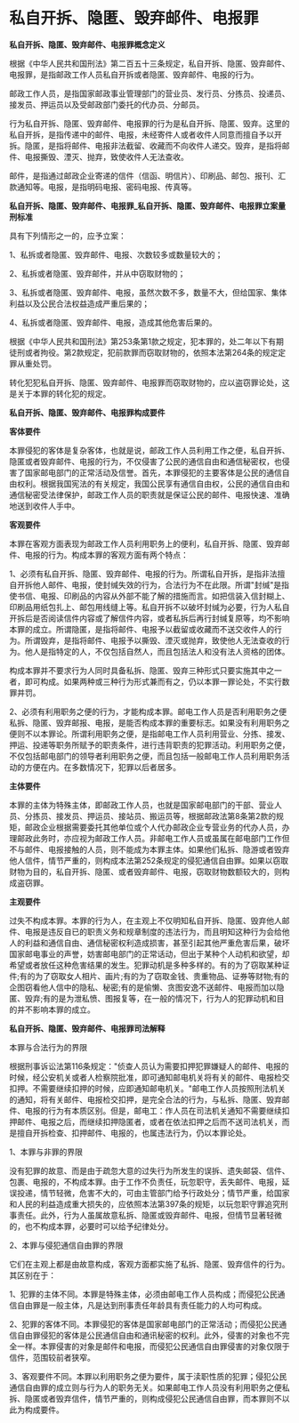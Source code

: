 # 私自开拆、隐匿、毁弃邮件、电报罪

 

**私自开拆、隐匿、毁弃邮件、电报罪概念定义**

根据《中华人民共和国刑法》第二百五十三条规定，私自开拆、隐匿、毁弃邮件、电报罪，是指邮政工作人员私自开拆或者隐匿、毁弃邮件、电报的行为。

邮政工作人员，是指国家邮政事业管理部门的营业员、发行员、分拣员、投递员、接发员、押运员以及受邮政部门委托的代办员、分邮员。

行为私自开拆、隐匿、毁弃邮件、电报罪的行为是私自开拆、隐匿、毁弃。这里的私自开拆，是指传递中的邮件、电报，未经寄件人或者收件人同意而擅自予以开拆。隐匿，是指将邮件、电报非法截留、收藏而不向收件人递交。毁弃，是指将邮件、电报撕毁、湮灭、抛弃，致使收件人无法查收。

邮件，是指通过邮政企业寄递的信件（信函、明信片）、印刷品、邮包、报刊、汇款通知等。电报，是指明码电报、密码电报、传真等。

**私自开拆、隐匿、毁弃邮件、电报罪_私自开拆、隐匿、毁弃邮件、电报罪立案量刑标准**

具有下列情形之一的，应予立案：

1、私拆或者隐匿、毁弃邮件、电报、次数较多或数量较大的；

2、私拆或者隐匿、毁弃邮件，并从中窃取财物的；

3、私拆或者隐匿、毁弃邮件、电报，虽然次数不多，数量不大，但给国家、集体利益以及公民合法权益造成严重后果的；

4、私拆或者隐匿、毁弃邮件、电报，造成其他危害后果的。

根据《中华人民共和国刑法》第253条第1款之规定，犯本罪的，处二年以下有期徒刑或者拘役。第2款规定，犯前款罪而窃取财物的，依照本法第264条的规定定罪从重处罚。

转化犯犯私自开拆、隐匿、毁弃邮件、电报罪而窃取财物的，应以盗窃罪论处，这是关于本罪的转化犯的规定。

 

**私自开拆、隐匿、毁弃邮件、电报罪构成要件**

**客体要件**

本罪侵犯的客体是复杂客体，也就是说，邮政工作人员利用工作之便，私自开拆、隐匿或者毁弃邮件、电报的行为，不仅侵害了公民的通信自由和通信秘密权，也侵害了国家邮电部门的正常活动及信誉。首先，本罪侵犯的主要客体是公民的通信自由权利。根据我国宪法的有关规定，我国公民享有通信自由权，公民的通信自由和通信秘密受法律保护，邮政工作人员的职责就是保证公民的邮件、电报快速、准确地送到收件人手中。

**客观要件**

本罪在客观方面表现为邮政工作人员利用职务上的便利，私自开拆、隐匿、毁弃邮件、电报的行为。构成本罪的客观方面有两个特点：

1、必须有私自开拆、隐匿、毁弃邮件、电报的行为。所谓私自开拆，是指非法擅自开拆他人邮件、电报，使封缄失效的行为，合法行为不在此限。所谓"封缄"是指使书信、电报、印刷品的内容从外部不能了解的措施而言。如把信装入信封糊上、印刷品用纸包扎上、邮包用线缝上等。私自开拆不以破坏封缄为必要，行为人私自开拆后是否阅读信件内容或了解信件内容，或者私拆后再行封缄复原等，均不影响本罪的成立。所谓隐匿，是指将邮件、电报予以截留或收藏而不送交收件人的行为。所谓毁弃，是指将邮件、电报予以撕毁、湮灭或抛弃，致使他人无法查收的行为。他人是指特定的人，不仅包括自然人，而且包括法人和没有法人资格的团体。

构成本罪并不要求行为人同时具备私拆、隐匿、毁弃三种形式只要实施其中之一者，即可构成。如果两种或三种行为形式兼而有之，仍以本罪一罪论处，不实行数罪并罚。

2、必须有利用职务之便的行为，才能构成本罪。邮电工作人员是否利用职务之便私拆、隐匿、毁弃邮报、电报，是能否构成本罪的重要标志。如果没有利用职务之便则不以本罪论。所谓利用职务之便，是指邮电工作人员利用营业、分拣、接发、押运、投递等职务所赋予的职责条件，进行违背职责的犯罪活动。利用职务之便，不仅包括邮电部门的领导者利用职务之便，而且包括一般邮电工作人员利用职务活动的方便在内。在多数情况下，犯罪以后者居多。

**主体要件**

本罪的主体为特殊主体，即邮政工作人员，也就是国家邮电部门的干部、营业人员、分拣员、接发员、押运员、接站员、搬运员等，根据邮政法第8条第2款的规矩，邮政企业根据需要委托其他单位或个人代办邮政企业专营业务的代办人员，办理邮政此务时，亦应视为邮政工作人员。非邮电工作人员或虽属在邮电部门工作但不与邮件、电报接触的人员，则不能成为本罪主体。如果他们私拆、隐游或者毁弃他人信件，情节严重的，则构成本法第252条规定的侵犯通信自由罪。如果以窃取财物为目的，私自开拆、隐匿、或者毁弃邮件、电报，窃取财物数额较大的，则构成盗窃罪。

**主观要件**

过失不构成本罪。本罪的行为人，在主观上不仅明知私自开拆、隐匿、毁弃他人邮件、电报是违反自已的职责义务和规章制度的违法行为，而且明知这种行为会给他人的利益和通信自由、通信秘密权利造成损害，甚至引起其他严重危害后果，破坏国家邮电事业的声誉，妨害邮电部门的正常话动，但出于某种个人动机和欲望，却希望或者放任这种危害结果的发生。犯罪动机是多种多样的。有的为了窃取某种证件;有的为了窃取女人相片、画片;有的为了窃取金钱、贵重物品、证券等财物;有的企图窃看他人信中的隐私、秘密;有的是偷懒、贪图安逸不送邮件、电报而加以隐匿、毁弃;有的是为泄私愤、图报复等，在一般的情况下，行为人的犯罪动机和目的并不影响本罪的成立。

**私自开拆、隐匿、毁弃邮件、电报罪司法解释**

本罪与合法行为的界限

根据刑事诉讼法第116条规定："侦查人员认为需要扣押犯罪嫌疑人的邮件、电报的时候，经公安机关或者人检察院批准，即可通知邮电机关将有关的邮件、电报检交扣押。不需要继续扣押的时候，应即通知邮电机关。"邮电工作人员按照刑法机关的通知，将有关邮件、电报检交扣押，是完全合法的行为，与私拆、隐匿、毁弃邮件、电报的行为有本质区别。但是，邮电工：作人员在司法机关通知不需要继续扣押邮件、电报之后，而继续扣押隐匿者，或者在依法扣押之后而不送司法机关，而是擅自开拆检查、扣押邮件、电报的，也属违法行为，仍以本罪论处。

1、本罪与非罪的界限

没有犯罪的故意、而是由于疏忽大意的过失行为所发生的误拆、遗失邮袋、信件、包裹、电报的，不构成本罪。由于工作不负责任，玩忽职守，丢失邮件、电报，延误投递，情节轻微，危害不大的，可由主管部门给予行政处分；情节严重，给国家和人民的利益造成重大损失的，应依照本法第397条的规矩，以玩忽职守罪追究刑事责任。此外，行为人虽属故意私拆、隐匿或毁弃邮件、电报，但情节显著轻微的，也不构成本罪，必要时可以给予纪律处分。

2、本罪与侵犯通信自由罪的界限

它们在主观上都是由故意构成，客观方面都实施了私拆、隐匿、毁弃信件的行为。其区别在于：

1、犯罪的主体不同。本罪是特殊主体，必须由邮电工作人员构成；而侵犯公民通信自由罪是一般主体，凡是达到刑事责任年龄具有责任能力的人均可构成。

2、犯罪的客体不同。本罪侵犯的客体是国家邮电部门的正常活动；而侵犯公民通信自由罪侵犯的客体是公民通信自由和通讯秘密的权利。此外，侵害的对象也不完全一样。本罪侵害的对象是邮件和电报，而侵犯公民通信自由罪侵害的对象仅限于信件，范围较前者狭窄。

3、客观要件不同。本罪以利用职务之便为要件，属于渎职性质的犯罪；侵犯公民通信自由罪的成立则与行为人的职务无关。如果邮电工作人员没有利用职务之便私拆、隐匿或者毁弃信件，情节严重的，则构成侵犯公民通信自由罪，而本罪则不以此为构成要件。
